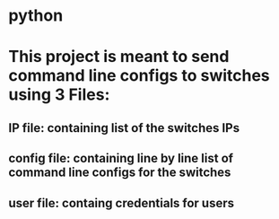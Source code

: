 # python
# This project is meant to send command line configs to switches using 3 Files: 
## IP file: containing list of the switches IPs
## config file: containing line by line list of command line configs for the switches
## user file: containg credentials for users


